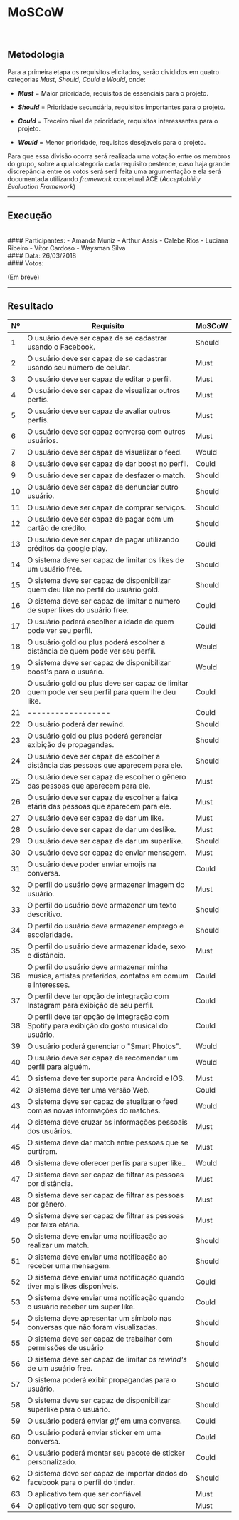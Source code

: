 # MoSCoW 
<br>

## Metodologia
Para a primeira etapa os requisitos elicitados, serão divididos em quatro categorias _Must_, _Should_, _Could_ e _Would_, onde:

- **_Must_** = Maior prioridade, requisitos de essenciais para o projeto.

- **_Should_** = Prioridade secundária, requisitos importantes para o projeto.

- **_Could_** = Treceiro nivel de prioridade, requisitos interessantes para o projeto.

- **_Would_** = Menor prioridade, requisitos desejaveis para o projeto.

Para que essa divisão ocorra será realizada uma votação entre os membros do grupo, sobre a qual categoria cada requisito pestence,  caso haja grande discrepância entre os votos será será feita uma argumentação e ela será documentada utilizando _framework_ conceitual ACE (_Acceptability Evaluation Framework_)

---

## Execução

<br>
#### Participantes:
- Amanda Muniz
- Arthur Assis
- Calebe Rios
- Luciana Ribeiro
- Vítor Cardoso
- Waysman Silva

<br>
#### Data:
26/03/2018

<br>
#### Votos:

(Em breve)

---

## Resultado

|Nº|Requisito|MoSCoW|
|--|---------|------|
|1|O usuário deve ser capaz de se cadastrar usando o Facebook.|Should|
|2|O usuário deve ser capaz de se cadastrar usando seu número de celular.|Must|
|3|O usuário deve ser capaz de editar o perfil.|Must|
|4|O usuário deve ser capaz de visualizar outros perfis.|Must|
|5|O usuário deve ser capaz de avaliar outros perfis.|Must|
|6|O usuário deve ser capaz conversa com outros usuários.|Must|
|7|O usuário deve ser capaz de visualizar o feed.|Would|
|8|O usuário deve ser capaz de dar boost no perfil.|Could|
|9|O usuário deve ser capaz de desfazer o match.|Should|
|10|O usuário deve ser capaz de denunciar outro usuário.|Should|
|11|O usuário deve ser capaz de comprar serviços.|Should|
|12|O usuário deve ser capaz de pagar com um cartão de crédito.|Should|
|13|O usuário deve ser capaz de pagar utilizando créditos da google play.|Could|
|14|O sistema deve ser capaz de limitar os likes de um usuário free.|Should|
|15|O sistema deve ser capaz de disponibilizar quem deu like no perfil do usuário gold.|Should|
|16|O sistema deve ser capaz de limitar o numero de super likes do usuário free.|Could|
|17|O usuário poderá escolher a idade de quem pode ver seu perfil.|Could|
|18|O usuário gold ou plus poderá escolher a distância de quem pode ver seu perfil.|Would|
|19|O sistema deve ser capaz de disponibilizar boost's para o usuário.|Would|
|20|O usuário gold ou plus deve ser capaz de limitar quem pode ver seu perfil para quem lhe deu like.|Could|
|21|------------------|Could|
|22|O usuário poderá dar rewind.|Should|
|23|O usuário gold ou plus poderá gerenciar exibição de propagandas.|Should|
|24|O usuário deve ser capaz de escolher a distância das pessoas que aparecem para ele.|Should|
|25|O usuário deve ser capaz de escolher o gênero das pessoas que aparecem para ele.|Must|
|26|O usuário deve ser capaz de escolher a faixa etária das pessoas que aparecem para ele.|Must|
|27|O usuário deve ser capaz de dar um like.|Must|
|28|O usuário deve ser capaz de dar um deslike.|Must|
|29|O usuário deve ser capaz de dar um superlike.|Should|
|30|O usuário deve ser capaz de enviar mensagem.|Must|
|31|O usuário deve poder enviar emojis na conversa.|Could|
|32|O perfil do usuário deve armazenar imagem do usuário.|Must|
|33|O perfil do usuário deve armazenar um texto descritivo.|Should|
|34|O perfil do usuário deve armazenar emprego e escolaridade.|Should|
|35|O perfil do usuário deve armazenar idade, sexo e distância.|Must|
|36|O perfil do usuário deve armazenar minha música, artistas preferidos, contatos em comum e interesses.|Could|
|37|O perfil deve ter opção de integração com Instagram para exibição de seu perfil.|Could|
|38|O perfil deve ter opção de integração com Spotify para exibição do gosto musical do usuário.|Could|
|39|O usuário poderá gerenciar o "Smart Photos".|Would|
|40|O usuário deve ser capaz de recomendar um perfil para alguém.|Would|
|41|O sistema deve ter suporte para Android e IOS.|Must|
|42|O sistema deve ter uma versão Web.|Could|
|43|O sistema deve ser capaz de atualizar o feed com as novas informações do matches.|Would|
|44|O sistema deve cruzar as informações pessoais dos usuários.|Must|
|45|O sistema deve dar match entre pessoas que se curtiram.|Must|
|46|O sistema deve oferecer perfis para super like..|Would|
|47|O sistema deve ser capaz de filtrar as pessoas por distância.|Must|
|48|O sistema deve ser capaz de filtrar as pessoas por gênero.|Must|
|49|O sistema deve ser capaz de filtrar as pessoas por faixa etária.|Must|
|50|O sistema deve enviar uma notificação ao realizar um match.|Should|
|51|O sistema deve enviar uma notificação ao receber uma mensagem.|Should|
|52|O sistema deve enviar uma notificação quando tiver mais likes disponíveis.|Could|
|53|O sistema deve enviar uma notificação quando o usuário receber um super like.|Could|
|54|O sistema deve apresentar um símbolo nas conversas que não foram visualizadas.|Should|
|55|O sistema deve ser capaz de trabalhar com permissões de usuário|Should|
|56|O sistema deve ser capaz de limitar os _rewind's_ de um usuário free.|Should|
|57|O sistema poderá exibir propagandas para o usuário.|Should|
|58|O sistema deve ser capaz de disponibilizar superlike para o usuário.|Should|
|59|O usuário poderá enviar _gif_ em uma conversa.|Could|
|60|O usuário poderá enviar sticker em uma conversa.|Could|
|61|O usuário poderá montar seu pacote de sticker personalizado.|Could|
|62|O sistema deve ser capaz de importar dados do facebook para o perfil do tinder.|Should|
|63|O aplicativo tem que ser confiável.|Must|
|64|O aplicativo tem que ser seguro.|Must|
